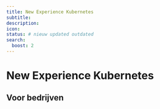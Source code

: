 ```yaml
---
title: New Experience Kubernetes
subtitle:
description:
icon:
status: # nieuw updated outdated
search:
  boost: 2 
---
```


# New Experience Kubernetes

## Voor bedrijven